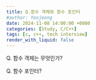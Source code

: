 ```yaml
---
title: Q.함수 객체와 함수 포인터
#author: Yoojeong
date: 2024-11-08 14:00:00 +0800
categories: [Study, C/C++]
tags: [c, c++, tech interview]
render_with_liquid: false
---
```



Q. 함수 객체는 무엇인가?   


Q. 함수 포인터?  
  